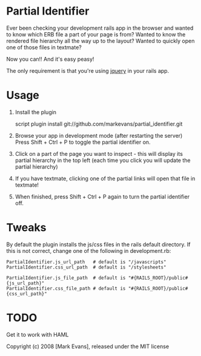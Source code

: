 Partial Identifier
==================

Ever been checking your development rails app in the browser and wanted to know which ERB file a part of your page is from?
Wanted to know the rendered file hierarchy all the way up to the layout?
Wanted to quickly open one of those files in textmate?

Now you can!! And it's easy peasy!

The only requirement is that you're using [jquery](http://jquery.com/) in your rails app.


Usage
=====

1. Install the plugin

    script plugin install git://github.com/markevans/partial_identifier.git

2. Browse your app in development mode (after restarting the server)
   Press Shift + Ctrl + P to toggle the partial identifier on.

3. Click on a part of the page you want to inspect - this will display its partial hierarchy in the top left
   (each time you click you will update the partial hierarchy)

4. If you have textmate, clicking one of the partial links will open that file in textmate!

5. When finished, press Shift + Ctrl + P again to turn the partial identifier off.


Tweaks
======

By default the plugin installs the js/css files in the rails default directory.
If this is not correct, change one of the following in development.rb:
   
    PartialIdentifier.js_url_path   # default is "/javascripts"
    PartialIdentifier.css_url_path  # default is "/stylesheets"

    PartialIdentifier.js_file_path  # default is "#{RAILS_ROOT}/public#{js_url_path}"
    PartialIdentifier.css_file_path # default is "#{RAILS_ROOT}/public#{css_url_path}"



TODO
====

Get it to work with HAML


Copyright (c) 2008 [Mark Evans], released under the MIT license
